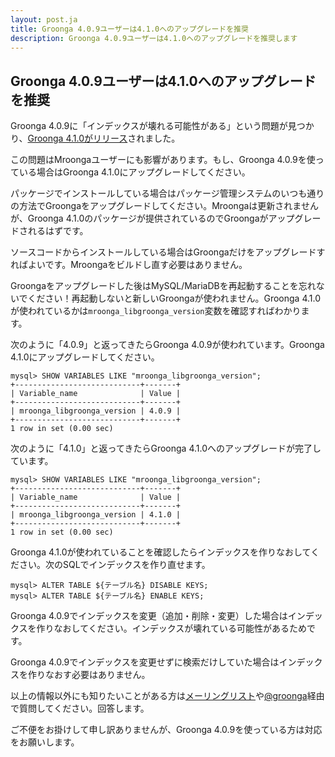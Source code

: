 ```yaml
---
layout: post.ja
title: Groonga 4.0.9ユーザーは4.1.0へのアップグレードを推奨
description: Groonga 4.0.9ユーザーは4.1.0へのアップグレードを推奨します
---
```


## Groonga 4.0.9ユーザーは4.1.0へのアップグレードを推奨

Groonga 4.0.9に「インデックスが壊れる可能性がある」という問題が見つかり、[Groonga 4.1.0がリリース](http://groonga.org/ja/blog/2015/01/09/release.html)されました。

この問題はMroongaユーザーにも影響があります。もし、Groonga 4.0.9を使っている場合はGroonga 4.1.0にアップグレードしてください。

パッケージでインストールしている場合はパッケージ管理システムのいつも通りの方法でGroongaをアップグレードしてください。Mroongaは更新されませんが、Groonga 4.1.0のパッケージが提供されているのでGroongaがアップグレードされるはずです。

ソースコードからインストールしている場合はGroongaだけをアップグレードすればよいです。Mroongaをビルドし直す必要はありません。

Groongaをアップグレードした後はMySQL/MariaDBを再起動することを忘れないでください！再起動しないと新しいGroongaが使われません。Groonga 4.1.0が使われているかは`mroonga_libgroonga_version`変数を確認すればわかります。

次のように「4.0.9」と返ってきたらGroonga 4.0.9が使われています。Groonga 4.1.0にアップグレードしてください。

    mysql> SHOW VARIABLES LIKE "mroonga_libgroonga_version";
    +----------------------------+-------+
    | Variable_name              | Value |
    +----------------------------+-------+
    | mroonga_libgroonga_version | 4.0.9 |
    +----------------------------+-------+
    1 row in set (0.00 sec)

次のように「4.1.0」と返ってきたらGroonga 4.1.0へのアップグレードが完了しています。

    mysql> SHOW VARIABLES LIKE "mroonga_libgroonga_version";
    +----------------------------+-------+
    | Variable_name              | Value |
    +----------------------------+-------+
    | mroonga_libgroonga_version | 4.1.0 |
    +----------------------------+-------+
    1 row in set (0.00 sec)

Groonga 4.1.0が使われていることを確認したらインデックスを作りなおしてください。次のSQLでインデックスを作り直せます。

    mysql> ALTER TABLE ${テーブル名} DISABLE KEYS;
    mysql> ALTER TABLE ${テーブル名} ENABLE KEYS;

Groonga 4.0.9でインデックスを変更（追加・削除・変更）した場合はインデックスを作りなおしてください。インデックスが壊れている可能性があるためです。

Groonga 4.0.9でインデックスを変更せずに検索だけしていた場合はインデックスを作りなおす必要はありません。

以上の情報以外にも知りたいことがある方は[メーリングリスト](http://lists.sourceforge.jp/mailman/listinfo/groonga-dev)や[@groonga](https://twitter.com/groonga)経由で質問してください。回答します。

ご不便をお掛けして申し訳ありませんが、Groonga 4.0.9を使っている方は対応をお願いします。
